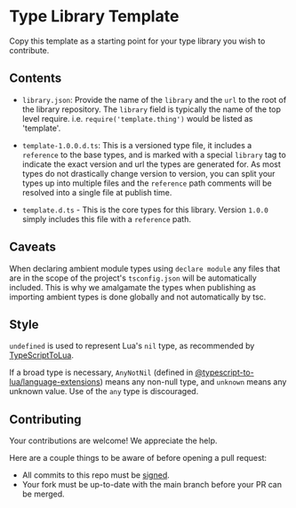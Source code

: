 # Type Library Template

Copy this template as a starting point for your type library you wish to contribute.

## Contents
- `library.json`: Provide the name of the `library` and the `url` to the root of the library repository. The `library` field is typically the name of the top level require.
i.e. `require('template.thing')` would be listed as 'template'.

- `template-1.0.0.d.ts`: This is a versioned type file, it includes a `reference` to the base types, and is marked with a special `library` tag to indicate the exact version and url the types are generated for. As most types do not drastically change version to version, you can split your types up into multiple files and the `reference` path comments will be resolved into a single file at publish time.

- `template.d.ts` - This is the core types for this library. Version `1.0.0` simply includes this file with a `reference` path.

## Caveats
When declaring ambient module types using `declare module` any files that are in the scope of the project's `tsconfig.json` will be automatically included. This is why we amalgamate the types when publishing as importing ambient types is done globally and not automatically by tsc.

## Style
`undefined` is used to represent Lua's `nil` type, as recommended by [TypeScriptToLua](https://typescripttolua.github.io/docs/caveats/#undefined-and-null).

If a broad type is necessary, `AnyNotNil` (defined in [@typescript-to-lua/language-extensions](https://github.com/TypeScriptToLua/TypeScriptToLua)) means any non-null type, and `unknown` means any unknown value. Use of the `any` type is discouraged.

## Contributing
Your contributions are welcome! We appreciate the help.

Here are a couple things to be aware of before opening a pull request:

- All commits to this repo must be [signed](https://docs.github.com/en/authentication/managing-commit-signature-verification/signing-commits).
- Your fork must be up-to-date with the main branch before your PR can be merged.
